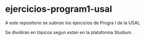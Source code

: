 # ejercicios-program1-usal

A este repositorio se subiran los ejercicios de Progra I de la USAL

Se dividirán en tópicos segun estan en la plataforma Studium.
